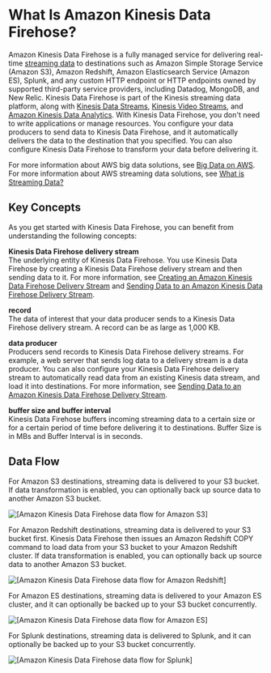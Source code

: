 # What Is Amazon Kinesis Data Firehose?<a name="what-is-this-service"></a>

Amazon Kinesis Data Firehose is a fully managed service for delivering real\-time [streaming data](http://aws.amazon.com/streaming-data/) to destinations such as Amazon Simple Storage Service \(Amazon S3\), Amazon Redshift, Amazon Elasticsearch Service \(Amazon ES\), Splunk, and any custom HTTP endpoint or HTTP endpoints owned by supported third\-party service providers, including Datadog, MongoDB, and New Relic\. Kinesis Data Firehose is part of the Kinesis streaming data platform, along with [Kinesis Data Streams](https://docs.aws.amazon.com/kinesis/latest/dev/), [Kinesis Video Streams](https://docs.aws.amazon.com/kinesisvideostreams/latest/dg/), and [Amazon Kinesis Data Analytics](https://docs.aws.amazon.com/kinesisanalytics/latest/dev/)\. With Kinesis Data Firehose, you don't need to write applications or manage resources\. You configure your data producers to send data to Kinesis Data Firehose, and it automatically delivers the data to the destination that you specified\. You can also configure Kinesis Data Firehose to transform your data before delivering it\.

For more information about AWS big data solutions, see [Big Data on AWS](http://aws.amazon.com/big-data/)\. For more information about AWS streaming data solutions, see [What is Streaming Data?](http://aws.amazon.com/streaming-data/)

## Key Concepts<a name="key-concepts"></a>

As you get started with Kinesis Data Firehose, you can benefit from understanding the following concepts:

**Kinesis Data Firehose delivery stream**  
The underlying entity of Kinesis Data Firehose\. You use Kinesis Data Firehose by creating a Kinesis Data Firehose delivery stream and then sending data to it\. For more information, see [Creating an Amazon Kinesis Data Firehose Delivery Stream](basic-create.md) and [Sending Data to an Amazon Kinesis Data Firehose Delivery Stream](basic-write.md)\.

**record**  
The data of interest that your data producer sends to a Kinesis Data Firehose delivery stream\. A record can be as large as 1,000 KB\.

**data producer**  
Producers send records to Kinesis Data Firehose delivery streams\. For example, a web server that sends log data to a delivery stream is a data producer\. You can also configure your Kinesis Data Firehose delivery stream to automatically read data from an existing Kinesis data stream, and load it into destinations\. For more information, see [Sending Data to an Amazon Kinesis Data Firehose Delivery Stream](basic-write.md)\.

**buffer size and buffer interval**  
Kinesis Data Firehose buffers incoming streaming data to a certain size or for a certain period of time before delivering it to destinations\. Buffer Size is in MBs and Buffer Interval is in seconds\.

## Data Flow<a name="data-flow-diagrams"></a>

For Amazon S3 destinations, streaming data is delivered to your S3 bucket\. If data transformation is enabled, you can optionally back up source data to another Amazon S3 bucket\.

![\[Amazon Kinesis Data Firehose data flow for Amazon S3\]](http://docs.aws.amazon.com/firehose/latest/dev/images/fh-flow-s3.png)

For Amazon Redshift destinations, streaming data is delivered to your S3 bucket first\. Kinesis Data Firehose then issues an Amazon Redshift COPY command to load data from your S3 bucket to your Amazon Redshift cluster\. If data transformation is enabled, you can optionally back up source data to another Amazon S3 bucket\.

![\[Amazon Kinesis Data Firehose data flow for Amazon Redshift\]](http://docs.aws.amazon.com/firehose/latest/dev/images/fh-flow-rs.png)

For Amazon ES destinations, streaming data is delivered to your Amazon ES cluster, and it can optionally be backed up to your S3 bucket concurrently\.

![\[Amazon Kinesis Data Firehose data flow for Amazon ES\]](http://docs.aws.amazon.com/firehose/latest/dev/images/fh-flow-es.png)

For Splunk destinations, streaming data is delivered to Splunk, and it can optionally be backed up to your S3 bucket concurrently\. 

![\[Amazon Kinesis Data Firehose data flow for Splunk\]](http://docs.aws.amazon.com/firehose/latest/dev/images/fh-flow-splunk.png)